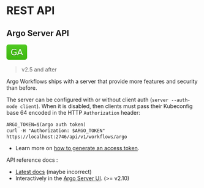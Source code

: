 # REST API

## Argo Server API

![GA](assets/ga.svg)

> v2.5 and after

Argo Workflows ships with a server that provide more features and security than before.

The server can be configured with or without client auth (`server --auth-mode client`). When it is disabled, then clients must pass their Kubeconfig base 64 encoded in the HTTP `Authorization` header:

```
ARGO_TOKEN=$(argo auth token)
curl -H "Authorization: $ARGO_TOKEN" https://localhost:2746/api/v1/workflows/argo
```

* Learn more on [how to generate an access token](access-token.md).

API reference docs :
 
* [Latest docs](swagger.md) (maybe incorrect)
* Interactively in the [Argo Server UI](https://localhost:2746/apidocs). (>= v2.10)

